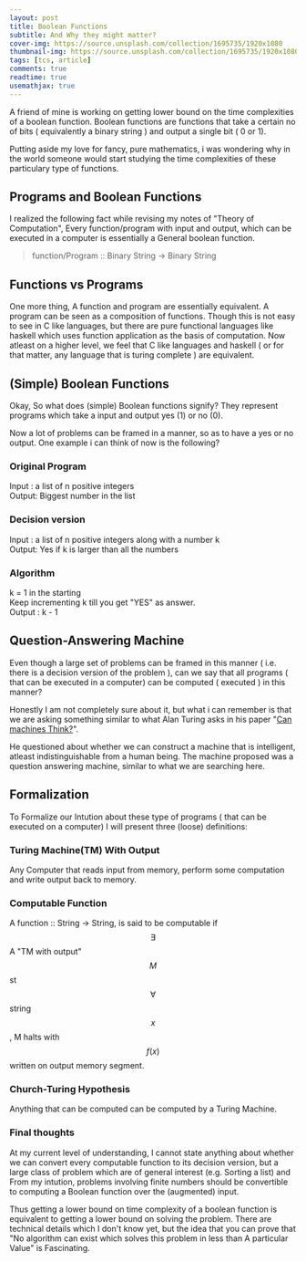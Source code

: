 ```yaml
---
layout: post
title: Boolean Functions
subtitle: And Why they might matter?
cover-img: https://source.unsplash.com/collection/1695735/1920x1080
thumbnail-img: https://source.unsplash.com/collection/1695735/1920x1080 
tags: [tcs, article]
comments: true
readtime: true
usemathjax: true
---
```


A friend of mine is working on getting lower bound on the time complexities of a
boolean function. Boolean functions are functions that take a certain no of bits
( equivalently a binary string ) and output a single bit ( 0 or 1).

Putting aside my love for fancy, pure mathematics, i was wondering why in the
world someone would start studying the time complexities of these particulary
type of functions. 

## Programs and Boolean Functions

I realized the following fact while revising my notes of "Theory of
Computation", Every function/program with input and output, which can be
executed in a computer is essentially a General boolean function.
> function/Program :: Binary String -> Binary String

## Functions vs Programs

One more thing, A function and program are essentially equivalent. A program can
be seen as a composition of functions. Though this is not easy to see in C like
languages, but there are pure functional languages like haskell which uses
function application as the basis of computation. Now atleast on a higher level,
we feel that C like languages and haskell ( or for that matter, any language
that is turing complete ) are equivalent. 

## (Simple) Boolean Functions

Okay, So what does (simple) Boolean functions signify? They represent programs
which take a input and output yes (1) or no (0).

Now a lot of problems can be framed in a manner, so as to have a yes or no
output. One example i can think of now is the following?

### Original Program

Input : a list of n positive integers  
Output: Biggest number in the list
### Decision version

Input : a list of n positive integers along with a number k  
Output: Yes if k is larger than all the numbers

### Algorithm

k = 1 in the starting   
Keep incrementing k till you get "YES" as answer.  
Output  : k - 1

## Question-Answering Machine 

Even though a large set of problems can be framed in this manner ( i.e. there is
a decision version of the problem ), can we say that all programs ( that can be
executed in a computer) can be computed ( executed ) in this manner?

Honestly I am not completely sure about it, but what i can remember is that we
are asking something similar to what Alan Turing asks in his paper "[Can
machines Think?](https://academic.oup.com/mind/article/LIX/236/433/986238)".

He questioned about whether we can construct a machine that is intelligent,
atleast indistinguishable from a human being. The machine proposed was a
question answering machine, similar to what we are searching here.

## Formalization

To Formalize our Intution about these type of programs ( that can be executed on
a computer) I will present three (loose) definitions:

### Turing Machine(TM) With Output

Any Computer that reads input from memory, perform some computation and write
output back to memory.

### Computable Function

A function :: String -> String, is said to be computable if $$\exists$$ A "TM
with output" $$M$$ st $$\forall$$ string $$x$$ , M halts with $$f(x)$$ written
on output memory segment.

### Church-Turing Hypothesis

Anything that can be computed can be computed by a Turing Machine.

### Final thoughts

At my current level of understanding, I cannot state anything about whether we
can convert every computable function to its decision version, but a large class
of problem which are of general interest (e.g. Sorting a list) and From my
intution, problems involving finite numbers should be convertible to computing a
Boolean function over the (augmented) input.

Thus getting a lower bound on time complexity of a boolean function is
equivalent to getting a lower bound on solving the problem. There are technical
details which I don't know yet, but the idea that you can prove that "No
algorithm can exist which solves this problem in less than A particular Value"
is Fascinating.